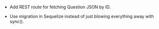 + Add REST route for fetching Question JSON by ID.

+ Use migration in Sequelize instead of just blowing everything away with sync().
